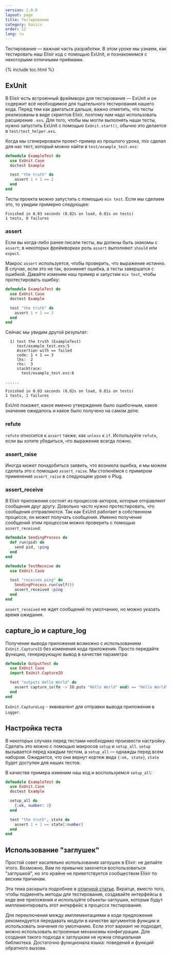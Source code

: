 ```yaml
---
version: 1.0.0
layout: page
title: Тестирование
category: basics
order: 12
lang: ru
---
```


Тестирование &mdash; важная часть разработки.  В этом уроке мы узнаем, как тестировать наш Elixir код с помощью ExUnit, и познакомимся с некоторыми отличными приёмами.

{% include toc.html %}

## ExUnit

В Elixir есть встроенный фреймворк для тестирования &mdash; ExUnit и он содержит всё необходимое для тщательного тестирования нашего кода.  Перед тем как двигаться дальше, важно отметить, что тесты реализованы в виде скриптов Elixir, поэтому нам надо использовать расширение  `.exs`.  Для того, чтобы мы могли выполнять наши тесты, нужно запустить ExUnit с помощью `ExUnit.start()`, обычно это делается в `test/test_helper.exs`.

Когда мы сгенерировали проект-пример из прошлого урока, mix сделал для нас тест, который можно найти в `test/example_test.exs`:

```elixir
defmodule ExampleTest do
  use ExUnit.Case
  doctest Example

  test "the truth" do
    assert 1 + 1 == 2
  end
end
```

Тесты проекта можно запустить с помощью `mix test`.  Если мы сделаем это, то увидим примерно следующее:

```shell
Finished in 0.03 seconds (0.02s on load, 0.01s on tests)
1 tests, 0 failures
```

### assert

Если вы когда-либо ранее писали тесты, вы должны быть знакомы с `assert`; в некоторых фреймворках роль `assert` выполняют `should` или `expect`.

Макрос `assert` используется, чтобы проверить, что выражение истинно.  В случае, если это не так, возникнет ошибка, а тесты завершатся с ошибкой.  Давайте изменим наш пример и запустим `mix test`, чтобы протестировать ошибку:

```elixir
defmodule ExampleTest do
  use ExUnit.Case
  doctest Example

  test "the truth" do
    assert 1 + 1 == 3
  end
end
```

Сейчас мы увидим другой результат:

```shell
  1) test the truth (ExampleTest)
     test/example_test.exs:5
     Assertion with == failed
     code: 1 + 1 == 3
     lhs:  2
     rhs:  3
     stacktrace:
       test/example_test.exs:6

......

Finished in 0.03 seconds (0.02s on load, 0.01s on tests)
1 tests, 1 failures
```

ExUnit покажет, какое именно утверждение было ошибочным, какое значение ожидалось и какое было получено на самом деле.

### refute

`refute` относится к `assert` также, как `unless` к `if`.  Используйте `refute`, если вы хотите убедиться, что выражение всегда ложно.

### assert_raise

Иногда может понадобиться заявить, что возникла ошибка, и мы можем сделать это с помощью `assert_raise`.  Мы столкнёмся с примером применения `assert_raise` в следующем уроке о Plug.

### assert_receive

В Elixir приложения состоят из процессов-акторов, которые отправляют сообщения друг другу. Довольно часто нужно протестировать, что сообщения отправляются. Так как ExUnit работает в собственном процессе, он может получать сообщения. Именно получение сообщений этим процессом можно проверить с помощью `assert_received`:

```elixir
defmodule SendingProcess do
  def run(pid) do
    send pid, :ping
  end
end

defmodule TestReceive do
  use ExUnit.Case

  test "receives ping" do
    SendingProcess.run(self())
    assert_received :ping
  end
end
```

`assert_received` не ждет сообщений по умолчанию, но можно указать время ожидания.

## capture_io и capture_log

Получение вывода приложения возможно с использованием `ExUnit.CaptureIO` без изменения кода приложения. Просто передайте функцию, генерирующую вывод в качестве параметра:

```elixir
defmodule OutputTest do
  use ExUnit.Case
  import ExUnit.CaptureIO

  test "outputs Hello World" do
    assert capture_io(fn -> IO.puts "Hello World" end) == "Hello World\n"
  end
end
```

`ExUnit.CaptureLog` - эквивалент для отправки вывода приложения в `Logger`.

## Настройка теста

В некоторых случаях перед тестами необходимо произвести настройку.  Сделать это можно с помощью макросов `setup` и `setup_all`.  `setup` вызывается перед каждым тестом, а `setup_all` &mdash; однажды перед всем набором.  Ожидается, что они вернут кортеж вида `{:ok, state}`, `state` будет доступен для наших тестов.

В качестве примера изменим наш код и воспользуемся `setup_all`:

```elixir
defmodule ExampleTest do
  use ExUnit.Case
  doctest Example

  setup_all do
    {:ok, number: 2}
  end

  test "the truth", state do
    assert 1 + 1 == state[:number]
  end
end
```

## Использование "заглушек"

Простой совет касательно использования заглушек в Elixir: не делайте этого.  Возможно, Вам по привычке захочется воспользоваться "заглушкой", но это крайне не приветствуется сообществом Elixir по веским причинам.

Эта тема раскрыта подробнее в [отличной статье](http://blog.plataformatec.com.br/2015/10/mocks-and-explicit-contracts/). Вкратце, вместо того, чтобы подменять методы для тестирования, создавайте интерфейсы в коде вне приложения и используйте объекты-заглушки, которые будут имплементировать этот интерфейс в процессе тестирования.

Для переключения между имплементациями в коде предложения рекомендуется передавать модули в качестве аргументов функции и использовать значения по умолчанию. Если этот вариант не подходит, можно использовать встроенные механизмы конфигурации. Для создания такого подхода к заглушкам не нужна специальная библиотека. Достаточно функционала языка: поведений и функций обратного вызова.
